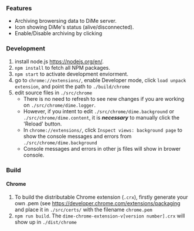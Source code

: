 ### Features

* Archiving browersing data to DiMe server.
* Icon showing DiMe's status (alive/disconnected).
* Enable/Disable archiving by clicking

### Development

1. install node.js <https://nodejs.org/en/>.
2. ``npm install`` to fetch all NPM packages.
4. ``npm start`` to activate development enviorment.
5. go to ``chrome://extensions/``, enable Developer mode, click ``load unpack extension``, and point the path to ``./build/chrome``
6. edit source files in ``./src/chrome``
    * There is no need to refresh to see new changes if you are working on ``./src/chrome/dime.logger``.
    * However, if you intent to edit ``./src/chrome/dime.background`` or ``./src/chrome/dime.content``, it is ***necessary*** to manually click the 'Reload' button.
    * In ``chrome://extensions/``, click ``Inspect views: background page`` to show the console messages and errors from ``./src/chrome/dime.background``
    * Console messages and errors in other js files will show in brower console.

### Build

#### Chrome

1. To build the distributable Chrome extension (``.crx``), firstly generate your own .pem (see <https://developer.chrome.com/extensions/packaging> and place it in ``./src/certs/`` with the filename ``chrome.pem``
2. ``npm run build``. The ``dime-chrome-extension-v[version number].crx`` will show up in ``./dist/chrome``
